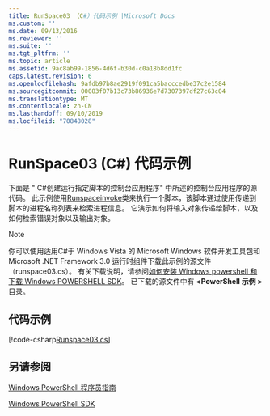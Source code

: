 ```yaml
---
title: RunSpace03 （C#）代码示例 |Microsoft Docs
ms.custom: ''
ms.date: 09/13/2016
ms.reviewer: ''
ms.suite: ''
ms.tgt_pltfrm: ''
ms.topic: article
ms.assetid: 9ac8ab99-1856-4d6f-b30d-c0a18b8dd1fc
caps.latest.revision: 6
ms.openlocfilehash: 9afdb97b8ae2919f091ca5bacccedbe37c2e1584
ms.sourcegitcommit: 00083f07b13c73b86936e7d7307397df27c63c04
ms.translationtype: MT
ms.contentlocale: zh-CN
ms.lasthandoff: 09/10/2019
ms.locfileid: "70848028"
---
```

# <a name="runspace03-c-code-sample"></a>RunSpace03 (C#) 代码示例

下面是 " C#创建运行指定脚本的控制台应用程序" 中所述的控制台应用程序的源代码。 此示例使用[Runspaceinvoke](/dotnet/api/System.Management.Automation.RunspaceInvoke)类来执行一个脚本，该脚本通过使用传递到脚本的进程名称列表来检索进程信息。 它演示如何将输入对象传递给脚本，以及如何检索错误对象以及输出对象。

> [!NOTE]
> 你可以使用适用C#于 Windows Vista 的 Microsoft Windows 软件开发工具包和 Microsoft .NET Framework 3.0 运行时组件下载此示例的源文件（runspace03.cs）。 有关下载说明，请参阅[如何安装 Windows powershell 和下载 Windows POWERSHELL SDK](/powershell/developer/installing-the-windows-powershell-sdk)。
> 已下载的源文件中有 **\<PowerShell 示例 >** 目录。

## <a name="code-sample"></a>代码示例

[!code-csharp[Runspace03.cs](../../powershell-sdk-samples/SDK-2.0/csharp/Runspace03/Runspace03.cs#L11-L88 "Runspace03.cs")]

## <a name="see-also"></a>另请参阅

[Windows PowerShell 程序员指南](./windows-powershell-programmer-s-guide.md)

[Windows PowerShell SDK](../windows-powershell-reference.md)